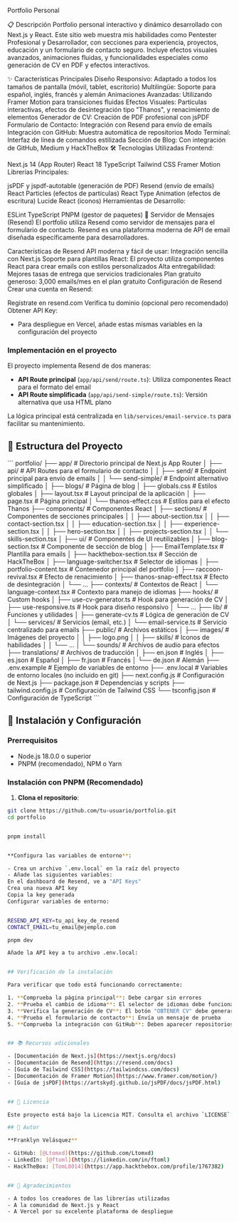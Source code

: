 Portfolio Personal


📋 Descripción
Portfolio personal interactivo y dinámico desarrollado con Next.js y React. Este sitio web muestra mis habilidades como Pentester Profesional y Desarrollador, con secciones para experiencia, proyectos, educación y un formulario de contacto seguro. Incluye efectos visuales avanzados, animaciones fluidas, y funcionalidades especiales como generación de CV en PDF y efectos interactivos.

✨ Características Principales
Diseño Responsivo: Adaptado a todos los tamaños de pantalla (móvil, tablet, escritorio)
Multilingüe: Soporte para español, inglés, francés y alemán
Animaciones Avanzadas: Utilizando Framer Motion para transiciones fluidas
Efectos Visuales: Partículas interactivas, efectos de desintegración tipo "Thanos", y renacimiento de elementos
Generador de CV: Creación de PDF profesional con jsPDF
Formulario de Contacto: Integración con Resend para envío de emails
Integración con GitHub: Muestra automática de repositorios
Modo Terminal: Interfaz de línea de comandos estilizada
Sección de Blog: Con integración de GitHub, Medium y HackTheBox
🛠️ Tecnologías Utilizadas
Frontend:

Next.js 14 (App Router)
React 18
TypeScript
Tailwind CSS
Framer Motion
Librerías Principales:

jsPDF y jspdf-autotable (generación de PDF)
Resend (envío de emails)
React Particles (efectos de partículas)
React Type Animation (efectos de escritura)
Lucide React (iconos)
Herramientas de Desarrollo:

ESLint
TypeScript
PNPM (gestor de paquetes)
📧 Servidor de Mensajes (Resend)
El portfolio utiliza Resend como servidor de mensajes para el formulario de contacto. Resend es una plataforma moderna de API de email diseñada específicamente para desarrolladores.

Características de Resend
API moderna y fácil de usar: Integración sencilla con Next.js
Soporte para plantillas React: El proyecto utiliza componentes React para crear emails con estilos personalizados
Alta entregabilidad: Mejores tasas de entrega que servicios tradicionales
Plan gratuito generoso: 3,000 emails/mes en el plan gratuito
Configuración de Resend
Crear una cuenta en Resend:

Regístrate en resend.com
Verifica tu dominio (opcional pero recomendado)
Obtener API Key:



- Para despliegue en Vercel, añade estas mismas variables en la configuración del proyecto

### Implementación en el proyecto

El proyecto implementa Resend de dos maneras:
- **API Route principal** (`app/api/send/route.ts`): Utiliza componentes React para el formato del email
- **API Route simplificada** (`app/api/send-simple/route.ts`): Versión alternativa que usa HTML plano

La lógica principal está centralizada en `lib/services/email-service.ts` para facilitar su mantenimiento.

## 📁 Estructura del Proyecto

\`\`\`
portfolio/
├── app/                      # Directorio principal de Next.js App Router
│   ├── api/                  # API Routes para el formulario de contacto
│   │   ├── send/             # Endpoint principal para envío de emails
│   │   └── send-simple/      # Endpoint alternativo simplificado
│   ├── blogs/                # Página de blog
│   ├── globals.css           # Estilos globales
│   ├── layout.tsx            # Layout principal de la aplicación
│   ├── page.tsx              # Página principal
│   └── thanos-effect.css     # Estilos para el efecto Thanos
├── components/               # Componentes React
│   ├── sections/             # Componentes de secciones principales
│   │   ├── about-section.tsx
│   │   ├── contact-section.tsx
│   │   ├── education-section.tsx
│   │   ├── experience-section.tsx
│   │   ├── hero-section.tsx
│   │   ├── projects-section.tsx
│   │   └── skills-section.tsx
│   ├── ui/                   # Componentes de UI reutilizables
│   ├── blog-section.tsx      # Componente de sección de blog
│   ├── EmailTemplate.tsx     # Plantilla para emails
│   ├── hackthebox-section.tsx # Sección de HackTheBox
│   ├── language-switcher.tsx # Selector de idiomas
│   ├── portfolio-content.tsx # Contenedor principal del portfolio
│   ├── raccoon-revival.tsx   # Efecto de renacimiento
│   ├── thanos-snap-effect.tsx # Efecto de desintegración
│   └── ...
├── contexts/                 # Contextos de React
│   └── language-context.tsx  # Contexto para manejo de idiomas
├── hooks/                    # Custom hooks
│   ├── use-cv-generator.ts   # Hook para generación de CV
│   ├── use-responsive.ts     # Hook para diseño responsivo
│   └── ...
├── lib/                      # Funciones y utilidades
│   ├── generate-cv.ts        # Lógica de generación de CV
│   └── services/             # Servicios (email, etc.)
│       └── email-service.ts  # Servicio centralizado para emails
├── public/                   # Archivos estáticos
│   ├── images/               # Imágenes del proyecto
│   │   ├── logo.png
│   │   ├── skills/           # Iconos de habilidades
│   │   └── ...
│   └── sounds/               # Archivos de audio para efectos
├── translations/             # Archivos de traducción
│   ├── en.json               # Inglés
│   ├── es.json               # Español
│   ├── fr.json               # Francés
│   └── de.json               # Alemán
├── .env.example              # Ejemplo de variables de entorno
├── .env.local                # Variables de entorno locales (no incluido en git)
├── next.config.js            # Configuración de Next.js
├── package.json              # Dependencias y scripts
├── tailwind.config.js        # Configuración de Tailwind CSS
└── tsconfig.json             # Configuración de TypeScript
\`\`\`

## 🚀 Instalación y Configuración

### Prerrequisitos

- Node.js 18.0.0 o superior
- PNPM (recomendado), NPM o Yarn

### Instalación con PNPM (Recomendado)

1. **Clona el repositorio**:
```bash
git clone https://github.com/tu-usuario/portfolio.git
cd portfolio


pnpm install


**Configura las variables de entorno**:

- Crea un archivo `.env.local` en la raíz del proyecto
- Añade las siguientes variables:
En el dashboard de Resend, ve a "API Keys"
Crea una nueva API key
Copia la key generada
Configurar variables de entorno:


RESEND_API_KEY=tu_api_key_de_resend
CONTACT_EMAIL=tu_email@ejemplo.com

pnpm dev

Añade la API key a tu archivo .env.local:


## Verificación de la instalación

Para verificar que todo está funcionando correctamente:

1. **Comprueba la página principal**: Debe cargar sin errores
2. **Prueba el cambio de idioma**: El selector de idiomas debe funcionar
3. **Verifica la generación de CV**: El botón "OBTENER CV" debe generar un PDF
4. **Prueba el formulario de contacto**: Envía un mensaje de prueba
5. **Comprueba la integración con GitHub**: Deben aparecer repositorios en la sección de proyectos


## 📚 Recursos adicionales

- [Documentación de Next.js](https://nextjs.org/docs)
- [Documentación de Resend](https://resend.com/docs)
- [Guía de Tailwind CSS](https://tailwindcss.com/docs)
- [Documentación de Framer Motion](https://www.framer.com/motion/)
- [Guía de jsPDF](https://artskydj.github.io/jsPDF/docs/jsPDF.html)


## 📄 Licencia

Este proyecto está bajo la Licencia MIT. Consulta el archivo `LICENSE` para más detalles.

## 👤 Autor

**Franklyn Velásquez**

- GitHub: [@Ltomxd](https://github.com/Ltomxd)
- LinkedIn: [@ftoml](https://linkedin.com/in/ftoml)
- HackTheBox: [TomL8014](https://app.hackthebox.com/profile/1767382)


## 🙏 Agradecimientos

- A todos los creadores de las librerías utilizadas
- A la comunidad de Next.js y React
- A Vercel por su excelente plataforma de despliegue
